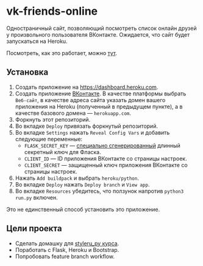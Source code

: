 # vk-friends-online
Одностраничный сайт, позволяющий посмотреть список онлайн друзей у произвольного пользователя ВКонтакте.
Ожидается, что сайт будет запускаться на Heroku.

Посмотреть, как это работает, можно [тут](https://vk-friends-online.herokuapp.com/).
 ## Установка
 1. Создать приложение на https://dashboard.heroku.com.
 2. Создать приложение [ВКонтакте](https://vk.com/editapp?act=create). В качестве платформы выбрать `Веб-сайт`, в качестве адреса сайта указать домен вашего приложения на Heroku (полученный в предыдущем пункте), а в качестве базового домена — `herokuapp.com`.
 2. Форкнуть этот репозиторий.
 3. Во вкладке `Deploy` привязать форкнутый репозиторий.
 4. Во вкладке `Settings` нажать `Reveal Config Vars` и добавить следующие переменные:
    - `FLASK_SECRET_KEY` — [специально сгенерированный](https://www.random.org/passwords/) длинный секретный ключ для Фласка.
    - `CLIENT_ID` — ID приложения ВКонтакте со страницы настроек.
    - `CLIENT_SECRET` — защищенный ключ приложения ВКонтакте со страницы настроек.
 5. Нажать `Add buildpack` и выбрать `heroku/python`.
 6. Во вкладке `Deploy` нажать `Deploy branch` и `View app`.
 7. Во вкладке `Resources` убедитесь, что ползунок напротив `python3 run.py` включен.
 
 Это не единственный способ установить это приложение.
 
 ## Цели проекта
 - Сделать домашку для [styleru_py курса](http://melevir.com/things/python_styleru/).
 - Поработать с Flask, Heroku и Bootstrap.
 - Попробовать feature branch workflow.
